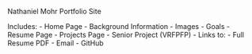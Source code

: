 Nathaniel Mohr Portfolio Site

Includes:
	- Home Page
		- Background Information
		- Images
		- Goals
	- Resume Page
	- Projects Page
		- Senior Project (VRFPFP)
	- Links to:
		- Full Resume PDF
		- Email
		- GitHub
